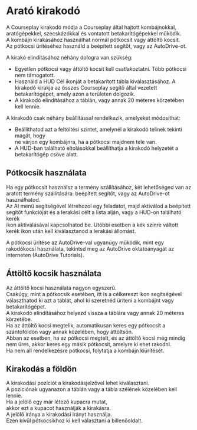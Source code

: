 # Arató kirakodó  
A Courseplay kirakodó módja a Courseplay által hajtott kombájnokkal, aratógépekkel, szecskázókkal és vontatott betakarítógépekkel működik.  
A kombájn kirakásához használhat normál pótkocsit vagy áttöltő kocsit.  
Az pótkocsi ürítéséhez használd a beépített segítőt, vagy az AutoDrive-ot.  
  
A kirakó elindításához néhány dologra van szükség:  
- Egyetlen pótkocsi vagy áttöltő kocsit kell csatlakoztatni. Több pótkocsi nem támogatott.  
- Használd a HUD Cél ikonját a betakarított tábla kiválasztásához. A kirakodó kirakja az összes Courseplay segítő által vezetett betakarítógépet, amely azon a területen dolgozik.  
- A kirakodó elindításához a táblán, vagy annak 20 méteres körzetében kell lennie.  
  
A kirakodó csak néhány beállítással rendelkezik, amelyeket módosíthat:  
- Beállíthatod azt a feltöltési szintet, amelynél a kirakodó telinek tekinti magát, hogy  
ne várjon egy kombájnra, ha a pótkocsi majdnem tele van.  
- A HUD-ban található eltolásokkal beállíthatja a kirakodó helyzetét a betakarítógép csöve alatt.  


## Pótkocsik használata

  
Ha egy pótkocsit használsz a termény szállításához, két lehetőséged van az aratott termény szállítására: beépített segítőt, vagy az AutoDrive-ot használhatod.  
Az AI menü segítségével létrehozol egy feladatot, majd aktiválod a beépített segítőt funkcióját és a lerakási célt a lista alján, vagy a HUD-on található kerék  
ikon aktiválásával kapcsolhatod be. Utóbbi esetben a kék színre váltott kerék ikon után kell kiválasztanod a lerakási állomást.  
  
A pótkocsi ürítése az AutoDrive-val ugyanúgy működik, mint egy rakodókocsi használata, tekintsd meg az AutoDrive oktatóanyagát az interneten (AutoDrive Tutorials).  


## Áttöltő kocsik használata

  
Az áttöltő kocsi használata nagyon egyszerű.  
Csakúgy, mint a pótkocsik esetében, itt is a célkereszt ikon segítségével választhatod ki azt a táblát, ahol ki szeretnéd üríteni a kombájnt vagy betakarítógépet.  
A kirakodó elindításához helyezd vissza a táblára vagy annak 20 méteres körzetébe.  
Ha az áttöltő kocsi megtelik, automatikusan keres egy pótkocsit a szántóföldön vagy annak közelében, hogy áttöltsön.  
Abban az esetben, ha az pótkocsi megtelt, és az áttöltő kocsi még mindig nem üres, akkor keres egy másik pótkocsit, amelyre ki ehet rakodni.  
Ha nem áll rendelkezésre pótkocsi, folytatja a kombájn kiürítését.  


## Kirakodás a földön

  
A kirakodási pozíciót a kirakodásjelzővel lehet kiválasztani.  
A pozíciónak ugyanazon a táblán vagy a tábla szélének közelében kell lennie.  
Ha a jelölő egy már létező kupacra mutat,  
akkor ezt a kupacot használják a kirakásra.  
A jelölő iránya a kirakodási irányt használja.  
Ezen kívül pótkocsikhoz ki kell választani a billenőoldalt.  


